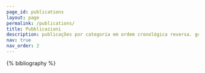 ```yaml
---
page_id: publications
layout: page
permalink: /publications/
title: Pubblicazioni
description: publicações por categoria em ordem cronológica reversa. gerado pelo jekyll-scholar.
nav: true
nav_order: 2
---
```


<!-- _pages/publications.md -->
<div class="publications">

{% bibliography %}

</div>
